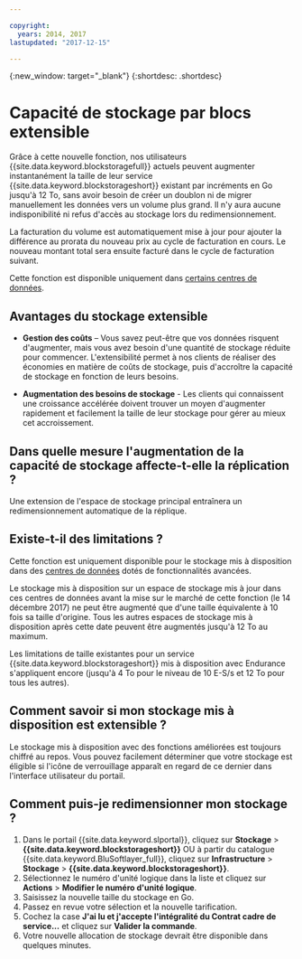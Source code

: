 ```yaml
---

copyright:
  years: 2014, 2017
lastupdated: "2017-12-15"

---
```

{:new_window: target="_blank"}
{:shortdesc: .shortdesc}

# Capacité de stockage par blocs extensible

Grâce à cette nouvelle fonction, nos utilisateurs {{site.data.keyword.blockstoragefull}} actuels peuvent augmenter instantanément la taille de leur service {{site.data.keyword.blockstorageshort}} existant par incréments en Go jusqu'à 12 To, sans avoir besoin de créer un doublon ni de migrer manuellement les données vers un volume plus grand.  Il n'y aura aucune indisponibilité ni refus d'accès au stockage lors du redimensionnement. 

La facturation du volume est automatiquement mise à jour pour ajouter la différence au prorata du nouveau prix au cycle de facturation en cours. Le nouveau montant total sera ensuite facturé dans le cycle de facturation suivant.

Cette fonction est disponible uniquement dans [certains centres de données](new-ibm-block-and-file-storage-location-and-features.html). 

## Avantages du stockage extensible

- **Gestion des coûts** – Vous savez peut-être que vos données risquent d'augmenter, mais vous avez besoin d'une quantité de stockage réduite pour commencer. L'extensibilité permet à nos clients de réaliser des économies en matière de coûts de stockage, puis d'accroître la capacité de stockage en fonction de leurs besoins.  

- **Augmentation des besoins de stockage** - Les clients qui connaissent une croissance accélérée doivent trouver un moyen d'augmenter rapidement et facilement la taille de leur stockage pour gérer au mieux cet accroissement.

## Dans quelle mesure l'augmentation de la capacité de stockage affecte-t-elle la réplication ?

Une extension de l'espace de stockage principal entraînera un redimensionnement automatique de la réplique. 

## Existe-t-il des limitations ?

Cette fonction est uniquement disponible pour le stockage mis à disposition dans des [centres de données](new-ibm-block-and-file-storage-location-and-features.html) dotés de fonctionnalités avancées. 

Le stockage mis à disposition sur un espace de stockage mis à jour dans ces centres de données avant la mise sur le marché de cette fonction (le 14 décembre 2017) ne peut être augmenté que d'une taille équivalente à 10 fois sa taille d'origine.  Tous les autres espaces de stockage mis à disposition après cette date peuvent être augmentés jusqu'à 12 To au maximum. 

Les limitations de taille existantes pour un service {{site.data.keyword.blockstorageshort}} mis à disposition avec Endurance s'appliquent encore (jusqu'à 4 To pour le niveau de 10 E-S/s et 12 To pour tous les autres).

## Comment savoir si mon stockage mis à disposition est extensible ?

Le stockage mis à disposition avec des fonctions améliorées est toujours chiffré au repos.  Vous pouvez facilement déterminer que votre stockage est éligible si l'icône de verrouillage apparaît en regard de ce dernier dans l'interface utilisateur du portail. 

## Comment puis-je redimensionner mon stockage ?

1. Dans le portail {{site.data.keyword.slportal}}, cliquez sur **Stockage** > **{{site.data.keyword.blockstorageshort}}** OU à partir du catalogue {{site.data.keyword.BluSoftlayer_full}}, cliquez sur **Infrastructure** > **Stockage** > **{{site.data.keyword.blockstorageshort}}**.
2. Sélectionnez le numéro d'unité logique dans la liste et cliquez sur **Actions** > **Modifier le numéro d'unité logique**.
3. Saisissez la nouvelle taille du stockage en Go.
4. Passez en revue votre sélection et la nouvelle tarification.
5. Cochez la case **J'ai lu et j'accepte l'intégralité du Contrat cadre de service...** et cliquez sur **Valider la commande**.
6. Votre nouvelle allocation de stockage devrait être disponible dans quelques minutes.
  
